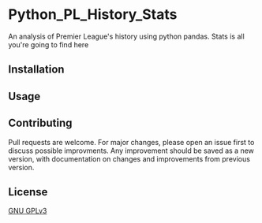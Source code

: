 # Python_PL_History_Stats
An analysis of Premier League's history using python pandas. Stats is all you're going to find here

## Installation



## Usage


## Contributing
Pull requests are welcome. For major changes, please open an issue first to discuss possible improvments.
Any improvement should be saved as a new version, with documentation on changes and improvements from previous version.

## License
[GNU GPLv3](https://choosealicense.com/licenses/gpl-3.0/)
